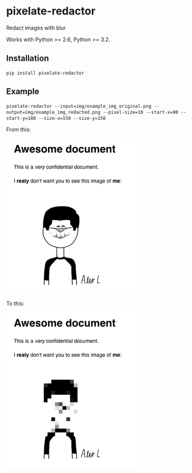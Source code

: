 # pixelate-redactor

Redact images with blur

Works with Python >= 2.6, Python >= 3.2.

## Installation

    pip install pixelate-redactor

## Example

    pixelate-redactor --input=img/example_img_original.png --output=img/example_img_redacted.png --pixel-size=10 --start-x=90 --start-y=180 --size-x=150 --size-y=150

From this:

![original](./img/example_img_original.png)

To this:

![redacted](./img/example_img_redacted.png)
